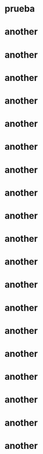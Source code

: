 # prueba
# another
# another
# another
# another
# another
# another
# another
# another
# another
# another
# another
# another
# another
# another
# another
# another
# another
# another
# another